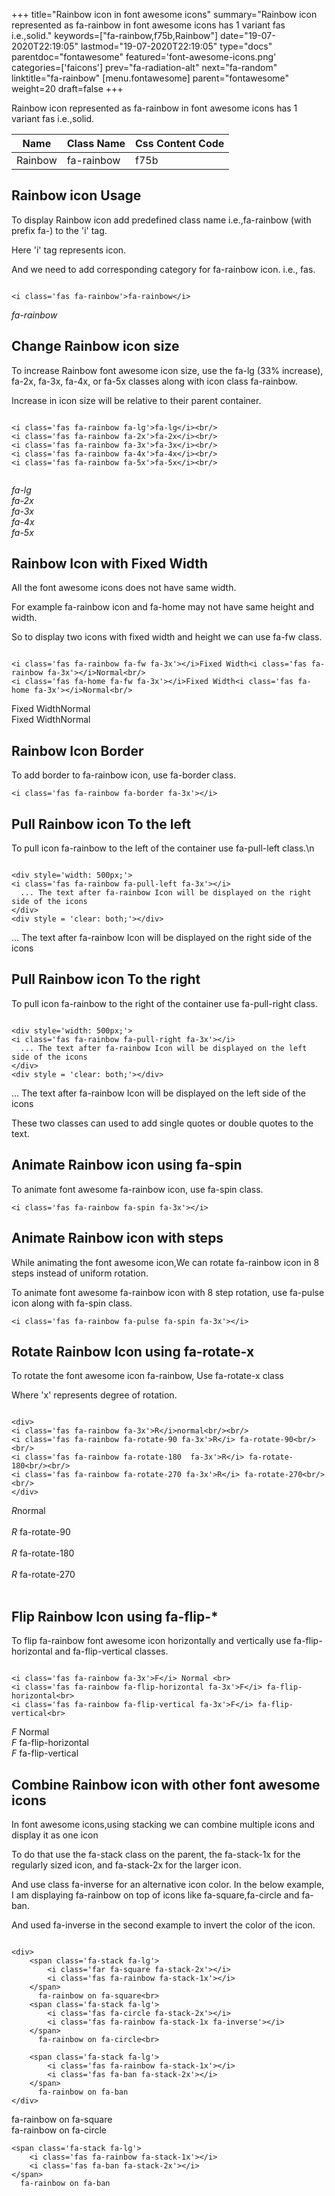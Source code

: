 +++
title="Rainbow icon in font awesome icons"
summary="Rainbow icon represented as fa-rainbow in font awesome icons has 1 variant fas i.e.,solid."
keywords=["fa-rainbow,f75b,Rainbow"]
date="19-07-2020T22:19:05"
lastmod="19-07-2020T22:19:05"
type="docs"
parentdoc="fontawesome"
featured='font-awesome-icons.png'
categories=['faicons']
prev="fa-radiation-alt"
next="fa-random"
linktitle="fa-rainbow"
[menu.fontawesome]
parent="fontawesome"
weight=20
draft=false
+++


Rainbow icon represented as fa-rainbow in font awesome icons has 1 variant fas i.e.,solid.

<div class='table-responsive'><table class='table'><thead><tr><th>Name</th><th>Class Name</th><th>Css Content Code</th></tr></thead><tbody><tr><td>Rainbow</td><td>fa-rainbow</td><td>f75b</td></tr></tbody></table></div>



## Rainbow icon Usage

To display Rainbow icon add predefined class name i.e.,fa-rainbow (with prefix fa-) to the 'i' tag.

Here 'i' tag represents icon.

And we need to add corresponding category for fa-rainbow icon. i.e., fas.


```

<i class='fas fa-rainbow'>fa-rainbow</i>
```

<i class='fas fa-rainbow'>fa-rainbow</i>




## Change Rainbow icon size
To increase Rainbow font awesome icon size, use the fa-lg (33% increase), fa-2x, fa-3x, fa-4x, or fa-5x classes along with icon class fa-rainbow.

Increase in icon size will be relative to their parent container. 

```

<i class='fas fa-rainbow fa-lg'>fa-lg</i><br/>
<i class='fas fa-rainbow fa-2x'>fa-2x</i><br/>
<i class='fas fa-rainbow fa-3x'>fa-3x</i><br/>
<i class='fas fa-rainbow fa-4x'>fa-4x</i><br/>
<i class='fas fa-rainbow fa-5x'>fa-5x</i><br/>
            
```

<i class='fas fa-rainbow fa-lg'>fa-lg</i><br/>
<i class='fas fa-rainbow fa-2x'>fa-2x</i><br/>
<i class='fas fa-rainbow fa-3x'>fa-3x</i><br/>
<i class='fas fa-rainbow fa-4x'>fa-4x</i><br/>
<i class='fas fa-rainbow fa-5x'>fa-5x</i><br/>
            



## Rainbow Icon with Fixed Width 

All the font awesome icons does not have same width.

For example fa-rainbow icon and fa-home may not have same height and width.

So to display two icons with fixed width and height we can use fa-fw class.


```

<i class='fas fa-rainbow fa-fw fa-3x'></i>Fixed Width<i class='fas fa-rainbow fa-3x'></i>Normal<br/>
<i class='fas fa-home fa-fw fa-3x'></i>Fixed Width<i class='fas fa-home fa-3x'></i>Normal<br/>
```

<i class='fas fa-rainbow fa-fw fa-3x'></i>Fixed Width<i class='fas fa-rainbow fa-3x'></i>Normal<br/>
<i class='fas fa-home fa-fw fa-3x'></i>Fixed Width<i class='fas fa-home fa-3x'></i>Normal<br/>



## Rainbow Icon Border 

To add border to fa-rainbow icon, use fa-border class.


```
<i class='fas fa-rainbow fa-border fa-3x'></i>

```
<i class='fas fa-rainbow fa-border fa-3x'></i>





## Pull Rainbow icon To the left

To pull icon fa-rainbow to the left of the container use fa-pull-left class.\n

```

<div style='width: 500px;'>
<i class='fas fa-rainbow fa-pull-left fa-3x'></i>
  ... The text after fa-rainbow Icon will be displayed on the right side of the icons
</div>
<div style = 'clear: both;'></div>
```

<div style='width: 500px;'>
<i class='fas fa-rainbow fa-pull-left fa-3x'></i>
  ... The text after fa-rainbow Icon will be displayed on the right side of the icons
</div>
<div style = 'clear: both;'></div>




## Pull Rainbow icon To the right
To pull icon fa-rainbow to the right of the container use fa-pull-right class.

```

<div style='width: 500px;'>
<i class='fas fa-rainbow fa-pull-right fa-3x'></i>
  ... The text after fa-rainbow Icon will be displayed on the left side of the icons
</div>
<div style = 'clear: both;'></div>
```

<div style='width: 500px;'>
<i class='fas fa-rainbow fa-pull-right fa-3x'></i>
  ... The text after fa-rainbow Icon will be displayed on the left side of the icons
</div>
<div style = 'clear: both;'></div>

These two classes can used to add single quotes or double quotes to the text.


## Animate Rainbow icon using fa-spin
To animate font awesome fa-rainbow icon, use fa-spin class.

```
<i class='fas fa-rainbow fa-spin fa-3x'></i>
```
<i class='fas fa-rainbow fa-spin fa-3x'></i>




## Animate Rainbow icon with steps
While animating the font awesome icon,We can rotate fa-rainbow icon in 8 steps instead of uniform rotation.

To animate font awesome fa-rainbow icon with 8 step rotation, use fa-pulse icon along with fa-spin class.


```
<i class='fas fa-rainbow fa-pulse fa-spin fa-3x'></i>

```
<i class='fas fa-rainbow fa-pulse fa-spin fa-3x'></i>





## Rotate Rainbow Icon using fa-rotate-x
To rotate the font awesome icon fa-rainbow, Use fa-rotate-x class

Where 'x' represents degree of rotation.


```

<div>
<i class='fas fa-rainbow fa-3x'>R</i>normal<br/><br/>
<i class='fas fa-rainbow fa-rotate-90 fa-3x'>R</i> fa-rotate-90<br/><br/> 
<i class='fas fa-rainbow fa-rotate-180  fa-3x'>R</i> fa-rotate-180<br/><br/> 
<i class='fas fa-rainbow fa-rotate-270 fa-3x'>R</i> fa-rotate-270<br/><br/>
</div>
```

<div>
<i class='fas fa-rainbow fa-3x'>R</i>normal<br/><br/>
<i class='fas fa-rainbow fa-rotate-90 fa-3x'>R</i> fa-rotate-90<br/><br/> 
<i class='fas fa-rainbow fa-rotate-180  fa-3x'>R</i> fa-rotate-180<br/><br/> 
<i class='fas fa-rainbow fa-rotate-270 fa-3x'>R</i> fa-rotate-270<br/><br/>
</div>




## Flip Rainbow Icon using fa-flip-*
To flip fa-rainbow font awesome icon horizontally and vertically use fa-flip-horizontal and fa-flip-vertical classes. 

```

<i class='fas fa-rainbow fa-3x'>F</i> Normal <br>
<i class='fas fa-rainbow fa-flip-horizontal fa-3x'>F</i> fa-flip-horizontal<br>
<i class='fas fa-rainbow fa-flip-vertical fa-3x'>F</i> fa-flip-vertical<br>
```

<i class='fas fa-rainbow fa-3x'>F</i> Normal <br>
<i class='fas fa-rainbow fa-flip-horizontal fa-3x'>F</i> fa-flip-horizontal<br>
<i class='fas fa-rainbow fa-flip-vertical fa-3x'>F</i> fa-flip-vertical<br>




## Combine Rainbow icon with other font awesome icons
In font awesome icons,using stacking we can combine multiple icons and display it as one icon 

To do that use the fa-stack class on the parent, the fa-stack-1x for the regularly sized icon, and fa-stack-2x for the larger icon.

And use class fa-inverse for an alternative icon color. 
In the below example, I am displaying fa-rainbow on top of icons like fa-square,fa-circle and fa-ban.

And used fa-inverse in the second example to invert the color of the icon.

```

<div>
    <span class='fa-stack fa-lg'>
        <i class='far fa-square fa-stack-2x'></i>
        <i class='fas fa-rainbow fa-stack-1x'></i>
    </span>
      fa-rainbow on fa-square<br>
    <span class='fa-stack fa-lg'>
        <i class='fas fa-circle fa-stack-2x'></i>
        <i class='fas fa-rainbow fa-stack-1x fa-inverse'></i>
    </span>
      fa-rainbow on fa-circle<br>

    <span class='fa-stack fa-lg'>
        <i class='fas fa-rainbow fa-stack-1x'></i>
        <i class='fas fa-ban fa-stack-2x'></i>
    </span>
      fa-rainbow on fa-ban
</div>
```

<div>
    <span class='fa-stack fa-lg'>
        <i class='far fa-square fa-stack-2x'></i>
        <i class='fas fa-rainbow fa-stack-1x'></i>
    </span>
      fa-rainbow on fa-square<br>
    <span class='fa-stack fa-lg'>
        <i class='fas fa-circle fa-stack-2x'></i>
        <i class='fas fa-rainbow fa-stack-1x fa-inverse'></i>
    </span>
      fa-rainbow on fa-circle<br>

    <span class='fa-stack fa-lg'>
        <i class='fas fa-rainbow fa-stack-1x'></i>
        <i class='fas fa-ban fa-stack-2x'></i>
    </span>
      fa-rainbow on fa-ban
</div>






